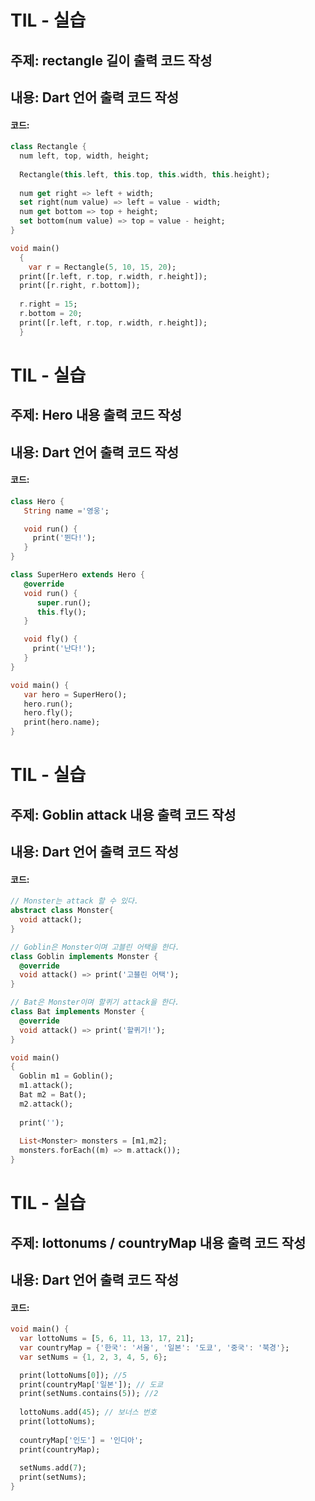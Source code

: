 # TIL - 실습

## 주제: rectangle 길이 출력 코드 작성

## 내용: Dart 언어 출력 코드 작성

#### 코드:
```dart
class Rectangle {
  num left, top, width, height;
  
  Rectangle(this.left, this.top, this.width, this.height);
  
  num get right => left + width;
  set right(num value) => left = value - width;
  num get bottom => top + height;
  set bottom(num value) => top = value - height;
}

void main()
  {
    var r = Rectangle(5, 10, 15, 20);
  print([r.left, r.top, r.width, r.height]);
  print([r.right, r.bottom]);
  
  r.right = 15;
  r.bottom = 20;
  print([r.left, r.top, r.width, r.height]);
  }
  ```
# TIL - 실습

## 주제: Hero 내용 출력 코드 작성

## 내용: Dart 언어 출력 코드 작성

#### 코드:
```dart
class Hero {
   String name ='영웅';

   void run() {
     print('뛴다!');
   }
}

class SuperHero extends Hero {
   @override
   void run() {
      super.run();
      this.fly();
   }

   void fly() {
     print('난다!');
   }
}

void main() {
   var hero = SuperHero();
   hero.run();
   hero.fly();
   print(hero.name);
}
```

# TIL - 실습

## 주제: Goblin attack 내용 출력 코드 작성

## 내용: Dart 언어 출력 코드 작성

#### 코드:
```dart
// Monster는 attack 할 수 있다.
abstract class Monster{
  void attack();
}

// Goblin은 Monster이며 고블린 어택을 한다.
class Goblin implements Monster {
  @override
  void attack() => print('고블린 어택');
}

// Bat은 Monster이며 할퀴기 attack을 한다.
class Bat implements Monster {
  @override
  void attack() => print('할퀴기!');
}

void main()
{
  Goblin m1 = Goblin();
  m1.attack();
  Bat m2 = Bat();
  m2.attack();
  
  print('');
  
  List<Monster> monsters = [m1,m2];
  monsters.forEach((m) => m.attack());
}
```
# TIL - 실습

## 주제: lottonums / countryMap 내용 출력 코드 작성

## 내용: Dart 언어 출력 코드 작성

#### 코드:
```dart
void main() {
  var lottoNums = [5, 6, 11, 13, 17, 21];
  var countryMap = {'한국': '서울', '일본': '도쿄', '중국': '북경'};
  var setNums = {1, 2, 3, 4, 5, 6};

  print(lottoNums[0]); //5
  print(countryMap['일본']); // 도쿄
  print(setNums.contains(5)); //2
  
  lottoNums.add(45); // 보너스 번호
  print(lottoNums);
  
  countryMap['인도'] = '인디아';
  print(countryMap);
  
  setNums.add(7);
  print(setNums);
}

```
